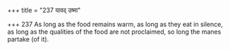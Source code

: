 +++
title = "237 यावद् उष्मा"

+++
237	As long as the food remains warm, as long as they eat in silence, as long as the qualities of the food are not proclaimed, so long the manes partake (of it).